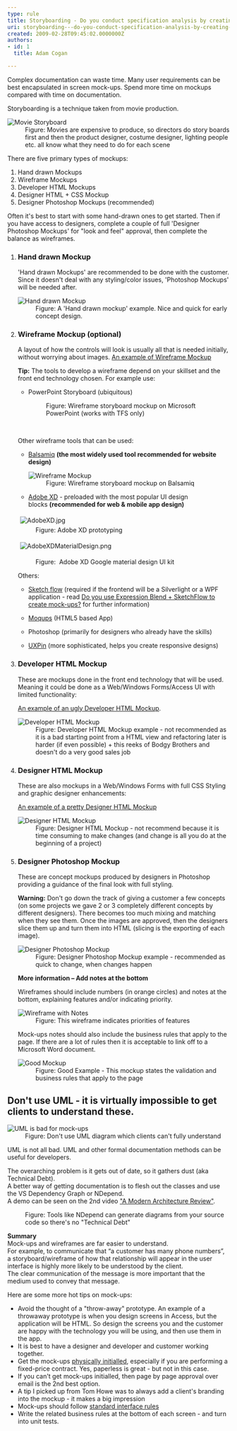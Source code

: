 ```yaml
---
type: rule
title: Storyboarding - Do you conduct specification analysis by creating mock-ups?
uri: storyboarding---do-you-conduct-specification-analysis-by-creating-mock-ups
created: 2009-02-28T09:45:02.0000000Z
authors:
- id: 1
  title: Adam Cogan

---
```




<span class='intro'> ​​​Complex documentation can waste time. Many user requirements can be best encapsulated in screen mock-ups. Spend more time on mockups compared with time on documentation.  </span>

<p>Storyboarding is a technique taken from movie production.&#160;</p><dl class="image"><dt> <img src="/PublishingImages/movie-storyboard.jpg" alt="Movie Storyboard" /> </dt><dd>Figure&#58; Movies are expensive to produce, so directors do story boards first and then the product designer, costume designer, lighting people etc. all know what they need to do for each scene</dd></dl><p>There are five primary types of mockups&#58;</p><ol><li>Hand drawn Mockups</li><li>Wireframe Mockups</li><li>Developer HTML Mockups</li><li>Designer HTML + CSS Mockup</li><li>Designer Photoshop Mockups&#160;(recommended)</li></ol><p>Often it's best to start with some hand-drawn ones to get started. Then&#160;if you have access to designers,&#160;complete a couple of full 'Designer Photoshop Mockups' for &quot;look and feel&quot; approval,&#160;then complete the balance as wireframes.</p><ol><li><h3>Hand drawn Mockup</h3><p>'Hand drawn Mockups' are recommended to be done with the customer. Since it doesn't deal with any styling/color issues, 'Photoshop Mockups' will be needed after.</p><dl class="image"><dt> <img src="/PublishingImages/Hand-Drawn-Mockup.jpg" alt="Hand drawn Mockup" /> </dt><dd>Figure&#58; A 'Hand drawn mockup' example. Nice and quick for early concept design.</dd></dl></li><li><h3>Wireframe Mockup (optional)</h3><p>A layout of how the controls will look is usually all that is needed initially, without worrying about images. <a target="_blank" href="http&#58;//www.ssw.com.au/projects/ml_elaw/scenarios/index.html">An example of Wireframe Mockup</a></p><p>
         <strong>Tip&#58;</strong> The tools to develop a wireframe depend on your skillset and the front end technology chosen. For example use&#58;</p><ul><li>PowerPoint Storyboard (ubiquitous) <dl class="image"><dt> <img src="/PublishingImages/PPStoryboard.jpg" alt="" /> </dt><dd>Figure&#58; Wireframe storyboard mockup on Microsoft PowerPoint&#160;(works with TFS&#160;only)</dd></dl> 
             ​ </li></ul><p>Other wireframe tools that can be used&#58;</p><ul><li> 
            <a target="_blank" href="http&#58;//www.balsamiq.com/">Balsamiq</a>&#160;<strong>(the most widely used tool recommended for website design)</strong> <dl class="image"><dt> <img src="/PublishingImages/c24602_WireframeMockup.jpg" alt="Wireframe Mockup" /> </dt><dd>Figure&#58; Wireframe storyboard mockup on Balsamiq</dd></dl></li><li>
            <a href="http&#58;//www.adobe.com/au/products/experience-design.html">Adobe XD</a>&#160;- preloaded with the&#160;most popular&#160;UI design blocks&#160;<strong>(recommended for web &amp; mobile app design) </strong></li></ul><dl class="ssw15-rteElement-ImageArea"> <img src="/SiteAssets/storyboarding-do-you-conduct-specification-analysis-by-creating-mock-ups/AdobeXD.jpg" alt="AdobeXD.jpg" style="margin&#58;5px;" /> <dd class="ssw15-rteElement-FigureNormal">Figure&#58;&#160;Adobe XD prototyping</dd><p>​​​​​<img src="/PublishingImages/AdobeXDMaterialDesign.png" alt="AdobeXDMaterialDesign.png" style="margin&#58;5px;" /></p><dd class="ssw15-rteElement-FigureNormal">Figure&#58;&#160; Adobe XD Google material design UI kit</dd></dl><p>Others&#58;</p><ul><li><p>
                  <a target="_blank" href="http&#58;//msdn.microsoft.com/en-us/library/ee341449%28v=expression.40%29.aspx">Sketch flow</a> (required if the frontend will be a Silverlight or a WPF application - read <a href="/Pages/UseExpressionBlendSketchflow.aspx">Do you use Expression Blend + SketchFlow to create mock-ups?</a> for further information)</p></li><li><p>
                  <a href="https&#58;//moqups.com/" style="background-color&#58;initial;">Moqups</a> (HTML5 based App)</p></li><li><p>Photoshop (primarily for designers who already have the skills)</p></li><li><p>​​<a href="http&#58;//uxpin.com/">UXPin</a> (more sophisticated, helps you create responsive designs) </p></li></ul></li><li><h3>Developer HTML Mockup</h3><p>These are mockups done in the front end technology that will be used. Meaning it could be done as a Web/Windows Forms/Access UI with limited functionality&#58;</p><p> 
         <a target="_blank" href="http&#58;//www.ssw.com.au/Projects/AC_Metalcorp/Default.aspx">An example of an ugly Developer HTML Mockup</a>.</p><dl><dt> <img src="/PublishingImages/1d9b4a_DeveloperHTMLMockup.jpg" alt="Developer HTML Mockup" /> </dt><dd>Figure&#58; Developer HTML Mockup example - not recommended as it is a bad starting point from a HTML view and refactoring later is harder (if even possible) + this reeks of Bodgy Brothers and doesn't do a very good sales job</dd></dl></li><li><h3>Designer HTML Mockup</h3><p>These are also mockups in a Web/Windows Forms with full CSS Styling and graphic designer enhancements&#58;</p><p> 
         <a target="_blank" href="http&#58;//www.ssw.com.au/projects/ml_elaw/html/clientpage.html">An example of a pretty Designer HTML Mockup</a></p><dl class="image"><dt> <img src="/PublishingImages/11fe40_HTMLMockup.jpg" alt="Designer HTML Mockup" /> </dt><dd>Figure&#58; Designer HTML Mockup - not recommend because it is time consuming to make changes (and change is all you do&#160;at the beginning of a project)</dd></dl></li><li><h3>Designer Photoshop Mockup</h3><p>These are concept mockups produced by designers in Photoshop providing a guidance of the final look with full styling.</p><div class="ms-rteCustom-GreyBox"><p> 
            <strong>Warning&#58;</strong> Don't go down the track of giving a customer a few concepts (on some projects we gave 2 or 3 completely different concepts by different designers). There becomes too much mixing and matching when they see them. Once the images are approved, then the designers slice them up and turn them into HTML (slicing is the exporting of each image).</p></div><dl class="image"><dt> <img src="/PublishingImages/1d6c03_PSMockup.jpg" alt="Designer Photoshop Mockup" /> </dt><dd>Figure&#58; Designer Photoshop Mockup example - recommended as quick to change, when changes happen </dd></dl><p> 
         <strong>More information – Add notes at the bottom</strong></p><p>Wireframes should include numbers (in orange circles) and notes at the bottom, explaining features and/or indicating priority.</p><dl class="goodImage"><dt> <img src="/PublishingImages/wireframe-with-notes.jpg" alt="Wireframe with Notes" /> </dt><dd>Figure&#58; This wireframe indicates priorities of features </dd></dl><p>Mock-ups notes should also include the business rules that apply to the page. If there are a lot of rules then it is acceptable to link off to a Microsoft Word document.</p><dl class="goodImage"><dt> <img src="/PublishingImages/88215b_Mockup_1.jpg" alt="Good Mockup" /> </dt><dd>Figure&#58; Good Example - This mockup states the validation and business&#160;rules that apply to the page </dd></dl></li></ol><h2>Don't use UML - it is virtually impossible to get clients to understand these.</h2><dl class="badImage"><dt> <img src="/PublishingImages/Bad-UML.jpg" alt="UML is bad for mock-ups" /> </dt><dd>Figure&#58; Don't use UML diagram which clients can't fully understand</dd></dl><p>UML is not all bad. UML and other formal documentation methods can be useful for developers.</p><p>The overarching problem is it gets out of date, so it gathers dust (aka Technical Debt).<br>A better way of getting documentation is to flesh out the classes and use the VS Dependency Graph or NDepend.<br>A demo can be seen on the 2nd video <a href="http&#58;//channel9.msdn.com/Events/TechEd/Australia/2012?sort=sequential&amp;direction=desc&amp;term=&amp;s=adam%2Bcogan">&quot;A Modern Architecture Review&quot;</a>.</p><dl class="image"><dt> <img src="/PublishingImages/23f19c_ndepend.png" alt="" /> </dt><dd>Figure&#58; Tools like NDepend can generate diagrams from your source code so there's no &quot;Technical Debt&quot; </dd></dl><p> 
   <strong>Summary</strong><br>Mock-ups and wireframes are far easier to understand. <br>For example, to communicate that “a customer has many phone numbers”, a storyboard/wireframe of how that relationship will appear in the user interface is highly more likely to be understood by the client.<br>The clear communication of the message&#160;is more important that the medium used to convey that message.</p><div class="ms-rteCustom-GreyBox"><p>Here are some more hot tips on mock-ups&#58;</p><ul><li>Avoid the thought of a &quot;throw-away&quot; prototype. An example of a throwaway prototype is when you design screens in Access, but the application will be HTML. So design the screens you and the customer are happy with the technology you will be using, and then use them in the app.</li><li>It is best to have a designer and developer and customer working together.</li><li>Get the mock-ups <a shape="rect" href="/Pages/AskClientsToInitialYourWork.aspx">physically initialled</a>, especially if you are performing a fixed-price contract. Yes, paperless is great - but not in this case.</li><li>If you can't get mock-ups initialled, then page by page approval over email is the 2nd best option.</li><li>A tip I picked up from Tom Howe was to&#160;always add a client's branding into the mockup - it makes a big impression</li><li>Mock-ups should follow <a shape="rect" href="http&#58;//www.ssw.com.au/ssw/Standards/Rules/RulesToBetterInterfaces.aspx">standard interface rules</a> </li><li>Write the related business rules at the bottom of each screen - and turn into unit tests.</li></ul></div>


